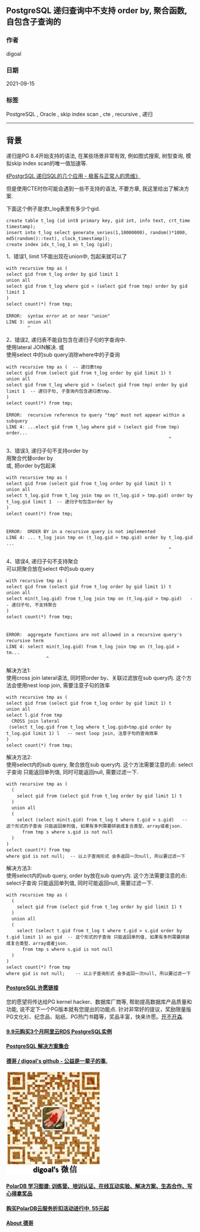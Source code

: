 ## PostgreSQL 递归查询中不支持 order by, 聚合函数, 自包含子查询的    
    
### 作者    
digoal    
    
### 日期    
2021-09-15     
    
### 标签    
PostgreSQL , Oracle , skip index scan , cte , recursive , 递归      
    
----    
    
## 背景    
    
递归是PG 8.4开始支持的语法, 在某些场景非常有效, 例如图式搜索, 树型查询, 模拟skip index scan的唯一值加速等.    
    
[《PostgrSQL 递归SQL的几个应用 - 极客与正常人的思维》](../201705/20170519_01.md)      
    
但是使用CTE时你可能会遇到一些不支持的语法, 不要方章, 我这里给出了解决方案.    
    
下面这个例子是求t_log表里有多少个gid.    
    
```    
create table t_log (id int8 primary key, gid int, info text, crt_time timestamp);    
insert into t_log select generate_series(1,10000000), random()*1000, md5(random()::text), clock_timestamp();    
create index idx_t_log_1 on t_log (gid);    
```    
    
1、错误1, limit 1不能出现在union中, 包起来就可以了    
    
```    
with recursive tmp as (    
select gid from t_log order by gid limit 1    
union all     
select gid from t_log where gid > (select gid from tmp) order by gid limit 1    
)    
select count(*) from tmp;    
    
ERROR:  syntax error at or near "union"    
LINE 3: union all     
        ^    
```    
    
2、错误2, 递归表不能自包含在递归子句的字查询中.    
使用lateral JOIN解决. 或    
使用select 中的sub query消除where中的子查询    
    
```    
with recursive tmp as (  -- 递归表tmp    
select gid from (select gid from t_log order by gid limit 1) t    
union all     
select gid from t_log where gid > (select gid from tmp) order by gid limit 1  -- 递归子句, 子查询内包含递归表tmp.     
)    
select count(*) from tmp;    
    
ERROR:  recursive reference to query "tmp" must not appear within a subquery    
LINE 4: ...elect gid from t_log where gid > (select gid from tmp) order...    
                                                             ^    
```    
    
    
3、错误3, 递归子句不支持order by    
用聚合代替order by    
或, 把order by包起来    
    
```    
with recursive tmp as (    
select gid from (select gid from t_log order by gid limit 1) t     
union all     
select t_log.gid from t_log join tmp on (t_log.gid > tmp.gid) order by t_log.gid limit 1  -- 递归子句包含order by    
)    
select count(*) from tmp;    
    
    
ERROR:  ORDER BY in a recursive query is not implemented    
LINE 4: ... t_log join tmp on (t_log.gid > tmp.gid) order by t_log.gid ...    
                                                             ^    
```    
    
4、错误4, 递归子句不支持聚合    
可以把聚合放在select 中的sub query    
    
```    
with recursive tmp as (    
select gid from (select gid from t_log order by gid limit 1) t    
union all     
select min(t_log.gid) from t_log join tmp on (t_log.gid > tmp.gid)   -- 递归子句, 不支持聚合    
)    
select count(*) from tmp;    
    
    
ERROR:  aggregate functions are not allowed in a recursive query's recursive term    
LINE 4: select min(t_log.gid) from t_log join tmp on (t_log.gid > tm...    
               ^    
```    
    
解决方法1:   
使用cross join lateral语法, 同时把order by、关联过滤放在sub query内. 这个方法会使用nest loop join, 需要注意子句的效率    
    
```    
with recursive tmp as (    
select gid from (select gid from t_log order by gid limit 1) t    
union all     
select l.gid from tmp     
  CROSS join lateral     
 (select t_log.gid from t_log where t_log.gid>tmp.gid order by t_log.gid limit 1) l   -- nest loop join, 注意子句的查询效率    
)    
select count(*) from tmp;       
```    
    
解决方法2:   
使用select内的sub query, 聚合放在sub query内. 这个方法需要注意的点: select子查询 只能返回单列值, 同时可能返回null, 需要过滤一下.     
    
```    
with recursive tmp as (      
  (      
    select gid from (select gid from t_log order by gid limit 1) t     
  )      
  union all      
  (      
    select (select min(t.gid) from t_log t where t.gid > s.gid)   -- 这个形式的子查询 只能返回单列值, 如果有多列需要拼装成复合类型、array或者json.     
      from tmp s where s.gid is not null      
  )      
)       
select count(*) from tmp     
where gid is not null;  -- 以上子查询形式 会多返回一次null, 所以要过滤一下    
```    
    
解决方法3:   
使用select内的sub query, order by放在sub query内. 这个方法需要注意的点: select子查询 只能返回单列值, 同时可能返回null, 需要过滤一下.     
    
```    
with recursive tmp as (      
  (      
    select gid from (select gid from t_log order by gid limit 1) t     
  )      
  union all      
  (      
    select (select t.gid from t_log t where t.gid > s.gid order by t.gid limit 1) as gid  -- 这个形式的子查询 只能返回单列值, 如果有多列需要拼装成复合类型、array或者json.     
      from tmp s where s.gid is not null      
  )      
)       
select count(*) from tmp     
where gid is not null;    -- 以上子查询形式 会多返回一次null, 所以要过滤一下    
```    
    
    
  
#### [PostgreSQL 许愿链接](https://github.com/digoal/blog/issues/76 "269ac3d1c492e938c0191101c7238216")
您的愿望将传达给PG kernel hacker、数据库厂商等, 帮助提高数据库产品质量和功能, 说不定下一个PG版本就有您提出的功能点. 针对非常好的提议，奖励限量版PG文化衫、纪念品、贴纸、PG热门书籍等，奖品丰富，快来许愿。[开不开森](https://github.com/digoal/blog/issues/76 "269ac3d1c492e938c0191101c7238216").  
  
  
#### [9.9元购买3个月阿里云RDS PostgreSQL实例](https://www.aliyun.com/database/postgresqlactivity "57258f76c37864c6e6d23383d05714ea")
  
  
#### [PostgreSQL 解决方案集合](https://yq.aliyun.com/topic/118 "40cff096e9ed7122c512b35d8561d9c8")
  
  
#### [德哥 / digoal's github - 公益是一辈子的事.](https://github.com/digoal/blog/blob/master/README.md "22709685feb7cab07d30f30387f0a9ae")
  
  
![digoal's wechat](../pic/digoal_weixin.jpg "f7ad92eeba24523fd47a6e1a0e691b59")
  
  
#### [PolarDB 学习图谱: 训练营、培训认证、在线互动实验、解决方案、生态合作、写心得拿奖品](https://www.aliyun.com/database/openpolardb/activity "8642f60e04ed0c814bf9cb9677976bd4")
  
  
#### [购买PolarDB云服务折扣活动进行中, 55元起](https://www.aliyun.com/activity/new/polardb-yunparter?userCode=bsb3t4al "e0495c413bedacabb75ff1e880be465a")
  
  
#### [About 德哥](https://github.com/digoal/blog/blob/master/me/readme.md "a37735981e7704886ffd590565582dd0")
  
